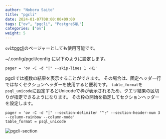 ```yaml
---
author: "Noboru Saito"
title: "pgcli"
date: 2024-01-07T08:00:00+09:00
tags: ["ov", "pgcli", "PostgreSQL"]
categories: ["ov"]
weight: 5
---
```


`ov`は[pgcli](https://github.com/dbcli/pgcli)のページャーとしても使用可能です。

~/.config/pgcli/config に以下のように設定します。

```config
pager = 'ov -C -d "|" --skip-lines 1 -H1'
```

pgcliでは複数の結果を表示することができます。
その場合は、固定ヘッダー行ではなくセクションヘッダーを使用すると便利です。
`table_format`を`psql_unicode`に設定するとUnicodeで枠が表示されるため、クエリ結果の区切りが指定できるようになります。
その枠の開始を指定してセクションヘッダーを設定します。

```config
pager = 'ov -C -d "│" --section-delimiter "^┌" --section-header-num 3 --column-rainbow --column-mode'
table_format = psql_unicode
```

![pgcli-section](/ov/ov-pgcli-section.gif)
